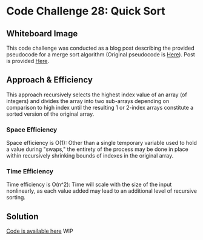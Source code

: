 # Code Challenge 28: Quick Sort

## Whiteboard Image

This code challenge was conducted as a blog post describing the provided pseudocode for a merge sort algorithm (Original pseudocode is [Here](https://canvas.instructure.com/courses/4190372/assignments/27795789)).
Post is provided [Here](code-challenge-28\BLOG.md).

## Approach & Efficiency

This approach recursively selects the highest index value of an array (of integers) and divides the array into two sub-arrays depending on comparison to high index until the resulting 1 or 2-index arrays constitute a sorted version of the original array.

### Space Efficiency

Space efficiency is O(1): Other than a single temporary variable used to hold a value during "swaps," the entirety of the process may be done in place within recursively shrinking bounds of indexes in the original array.

### Time Efficiency

Time efficiency is O(n^2): Time will scale with the size of the input nonlinearly, as each value added may lead to an additional level of recursive sorting.

## Solution

[Code is available here]() WIP
